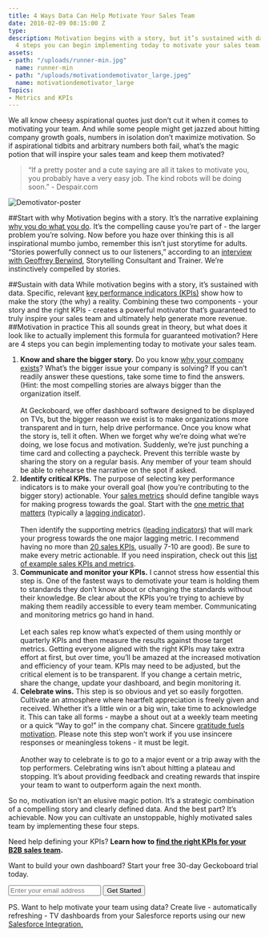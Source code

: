 ```yaml
---
title: 4 Ways Data Can Help Motivate Your Sales Team
date: 2016-02-09 08:15:00 Z
type: 
description: Motivation begins with a story, but it’s sustained with data. Here are
  4 steps you can begin implementing today to motivate your sales team.
assets:
- path: "/uploads/runner-min.jpg"
  name: runner-min
- path: "/uploads/motivationdemotivator_large.jpeg"
  name: motivationdemotivator_large
Topics:
- Metrics and KPIs
---
```


We all know cheesy aspirational quotes just don’t cut it when it comes to motivating your team. And while some people might get jazzed about hitting company growth goals, numbers in isolation don’t maximize motivation. So if aspirational tidbits and arbitrary numbers both fail, what’s the magic potion that will inspire your sales team and keep them motivated?

>“If a pretty poster and a cute saying are all it takes to motivate you, you probably have a very easy job. The kind robots will be doing soon.” - Despair.com

![Demotivator-poster](/uploads/motivationdemotivator_large.jpeg)

##Start with why
Motivation begins with a story. It’s the narrative explaining [why you do what you do](https://www.ted.com/talks/simon_sinek_how_great_leaders_inspire_action). It’s the compelling cause you’re part of - the larger problem you’re solving. Now before you haze over thinking this is all inspirational mumbo jumbo, remember this isn’t just storytime for adults. “Stories powerfully connect us to our listeners,” according to an [interview with Geoffrey Berwind](http://www.forbes.com/sites/rodgerdeanduncan/2014/01/04/tap-the-power-of-storytelling/), Storytelling Consultant and Trainer. We’re instinctively compelled by stories.

##Sustain with data
While motivation begins with a story, it’s sustained with data. Specific, relevant [key performance indicators (KPIs)](https://www.geckoboard.com/learn/what-is-a-key-performance-indicator-kpi/) show how to make the story (the why) a reality. Combining these two components - your story and the right KPIs - creates a powerful motivator that’s guaranteed to truly inspire your sales team and ultimately help generate more revenue.
##Motivation in practice
This all sounds great in theory, but what does it look like to actually implement this formula for guaranteed motivation? Here are 4 steps you can begin implementing today to motivate your sales team.
1. **Know and share the bigger story.** Do you know [why your company exists](http://blog.startwithwhy.com/refocus/2010/03/why-does-your-company-exist.html)? What’s the bigger issue your company is solving? If you can’t readily answer these questions, take some time to find the answers. (Hint: the most compelling stories are always bigger than the organization itself. <br><br> At Geckoboard, we offer dashboard software designed to be displayed on TVs, but the bigger reason we exist is to make organizations more transparent and in turn, help drive performance. Once you know what the story is, tell it often. When we forget why we’re doing what we’re doing, we lose focus and motivation. Suddenly, we’re just punching a time card and collecting a paycheck. Prevent this terrible waste by sharing the story on a regular basis. Any member of your team should be able to rehearse the narrative on the spot if asked.
2. **Identify critical KPIs.** The purpose of selecting key performance indicators is to make your overall goal (how you’re contributing to the bigger story) actionable. Your [sales metrics](https://www.geckoboard.com/learn/kpi-examples/sales-kpis/) should define tangible ways for making progress towards the goal. Start with the [one metric that matters](http://leananalyticsbook.com/one-metric-that-matters/) (typically a [lagging indicator](https://www.geckoboard.com/blog/leading-lagging-or-lost-how-to-find-the-right-key-performance-indicators-for-your-sales-team/)).<br><br> Then identify the supporting metrics ([leading indicators](https://www.geckoboard.com/blog/leading-lagging-or-lost-how-to-find-the-right-key-performance-indicators-for-your-sales-team/)) that will mark your progress towards the one major lagging metric. I recommend having no more than [20 sales KPIs](https://www.geckoboard.com/blog/sales-kpis-how-to-define-the-right-metrics-for-your-b2b-sales-team/), usually 7-10 are good). Be sure to make every metric actionable. If you need inspiration, check out this [list of example sales KPIs and metrics](https://www.geckoboard.com/learn/kpi-examples/sales-kpis/).
3. **Communicate and monitor your KPIs.** I cannot stress how essential this step is. One of the fastest ways to demotivate your team is holding them to standards they don’t know about or changing the standards without their knowledge. Be clear about the KPIs you’re trying to achieve by making them readily accessible to every team member. Communicating and monitoring metrics go hand in hand.<br><br> Let each sales rep know what’s expected of them using monthly or quarterly KPIs and then measure the results against those target metrics. Getting everyone aligned with the right KPIs may take extra effort at first, but over time, you’ll be amazed at the increased motivation and efficiency of your team. KPIs may need to be adjusted, but the critical element is to be transparent. If you change a certain metric, share the change, update your dashboard, and begin monitoring it.
4. **Celebrate wins.** This step is so obvious and yet so easily forgotten. Cultivate an atmosphere where heartfelt appreciation is freely given and received. Whether it’s a little win or a big win, take time to acknowledge it. This can take all forms - maybe a shout out at a weekly team meeting or a quick “Way to go!” in the company chat. Sincere [gratitude fuels motivation](http://www.forbes.com/sites/williamcraig/2015/11/21/boosting-employee-motivation-with-gratitude/). Please note this step won’t work if you use insincere responses or meaningless tokens - it must be legit. <br><br>Another way to celebrate is to go to a major event or a trip away with the top performers. Celebrating wins isn’t about hitting a plateau and stopping. It’s about providing feedback and creating rewards that inspire your team to want to outperform again the next month. 

So no, motivation isn’t an elusive magic potion. It’s a strategic combination of a compelling story and clearly defined data. And the best part? It’s achievable. Now you can cultivate an unstoppable, highly motivated sales team by implementing these four steps.

Need help defining your KPIs? **Learn how to [find the right KPIs for your B2B sales team](https://www.geckoboard.com/blog/sales-kpis-how-to-define-the-right-metrics-for-your-b2b-sales-team/).**

Want to build your own dashboard? Start your free 30-day Geckoboard trial today.

<form action="/try-geckoboard/" method="get" class="inline__signup-form">
<input type="email" name="email" placeholder="Enter your email address">
<button class="btn">Get Started</button>
</form>


PS. Want to help motivate your team using data? Create live - automatically refreshing - TV dashboards from your Salesforce reports using our new [Salesforce Integration.](https://www.geckoboard.com/salesforce-dashboards/)
